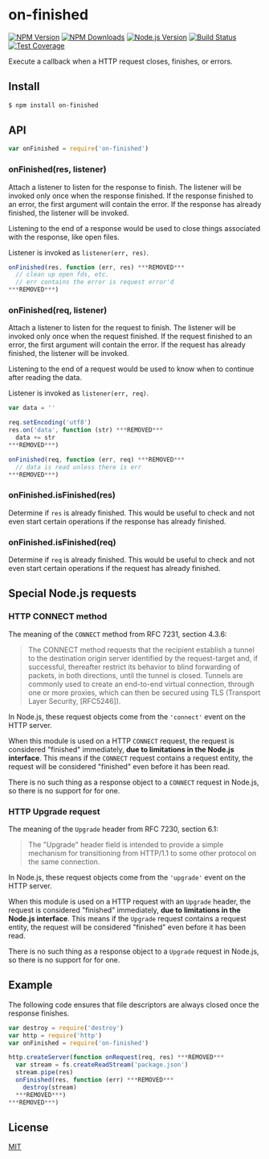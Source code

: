 # on-finished

[![NPM Version][npm-image]][npm-url]
[![NPM Downloads][downloads-image]][downloads-url]
[![Node.js Version][node-version-image]][node-version-url]
[![Build Status][travis-image]][travis-url]
[![Test Coverage][coveralls-image]][coveralls-url]

Execute a callback when a HTTP request closes, finishes, or errors.

## Install

```sh
$ npm install on-finished
```

## API

```js
var onFinished = require('on-finished')
```

### onFinished(res, listener)

Attach a listener to listen for the response to finish. The listener will
be invoked only once when the response finished. If the response finished
to an error, the first argument will contain the error. If the response
has already finished, the listener will be invoked.

Listening to the end of a response would be used to close things associated
with the response, like open files.

Listener is invoked as `listener(err, res)`.

```js
onFinished(res, function (err, res) ***REMOVED***
  // clean up open fds, etc.
  // err contains the error is request error'd
***REMOVED***)
```

### onFinished(req, listener)

Attach a listener to listen for the request to finish. The listener will
be invoked only once when the request finished. If the request finished
to an error, the first argument will contain the error. If the request
has already finished, the listener will be invoked.

Listening to the end of a request would be used to know when to continue
after reading the data.

Listener is invoked as `listener(err, req)`.

```js
var data = ''

req.setEncoding('utf8')
res.on('data', function (str) ***REMOVED***
  data += str
***REMOVED***)

onFinished(req, function (err, req) ***REMOVED***
  // data is read unless there is err
***REMOVED***)
```

### onFinished.isFinished(res)

Determine if `res` is already finished. This would be useful to check and
not even start certain operations if the response has already finished.

### onFinished.isFinished(req)

Determine if `req` is already finished. This would be useful to check and
not even start certain operations if the request has already finished.

## Special Node.js requests

### HTTP CONNECT method

The meaning of the `CONNECT` method from RFC 7231, section 4.3.6:

> The CONNECT method requests that the recipient establish a tunnel to
> the destination origin server identified by the request-target and,
> if successful, thereafter restrict its behavior to blind forwarding
> of packets, in both directions, until the tunnel is closed.  Tunnels
> are commonly used to create an end-to-end virtual connection, through
> one or more proxies, which can then be secured using TLS (Transport
> Layer Security, [RFC5246]).

In Node.js, these request objects come from the `'connect'` event on
the HTTP server.

When this module is used on a HTTP `CONNECT` request, the request is
considered "finished" immediately, **due to limitations in the Node.js
interface**. This means if the `CONNECT` request contains a request entity,
the request will be considered "finished" even before it has been read.

There is no such thing as a response object to a `CONNECT` request in
Node.js, so there is no support for for one.

### HTTP Upgrade request

The meaning of the `Upgrade` header from RFC 7230, section 6.1:

> The "Upgrade" header field is intended to provide a simple mechanism
> for transitioning from HTTP/1.1 to some other protocol on the same
> connection.

In Node.js, these request objects come from the `'upgrade'` event on
the HTTP server.

When this module is used on a HTTP request with an `Upgrade` header, the
request is considered "finished" immediately, **due to limitations in the
Node.js interface**. This means if the `Upgrade` request contains a request
entity, the request will be considered "finished" even before it has been
read.

There is no such thing as a response object to a `Upgrade` request in
Node.js, so there is no support for for one.

## Example

The following code ensures that file descriptors are always closed
once the response finishes.

```js
var destroy = require('destroy')
var http = require('http')
var onFinished = require('on-finished')

http.createServer(function onRequest(req, res) ***REMOVED***
  var stream = fs.createReadStream('package.json')
  stream.pipe(res)
  onFinished(res, function (err) ***REMOVED***
    destroy(stream)
  ***REMOVED***)
***REMOVED***)
```

## License

[MIT](LICENSE)

[npm-image]: https://img.shields.io/npm/v/on-finished.svg
[npm-url]: https://npmjs.org/package/on-finished
[node-version-image]: https://img.shields.io/node/v/on-finished.svg
[node-version-url]: http://nodejs.org/download/
[travis-image]: https://img.shields.io/travis/jshttp/on-finished/master.svg
[travis-url]: https://travis-ci.org/jshttp/on-finished
[coveralls-image]: https://img.shields.io/coveralls/jshttp/on-finished/master.svg
[coveralls-url]: https://coveralls.io/r/jshttp/on-finished?branch=master
[downloads-image]: https://img.shields.io/npm/dm/on-finished.svg
[downloads-url]: https://npmjs.org/package/on-finished
